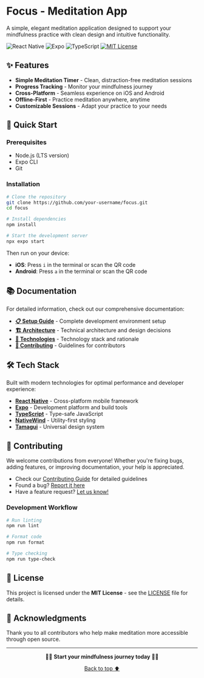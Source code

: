 # Focus - Meditation App

A simple, elegant meditation application designed to support your mindfulness practice with clean design and intuitive functionality.

![React Native](https://img.shields.io/badge/React%20Native-0.81.4-blue.svg)
![Expo](https://img.shields.io/badge/Expo-54.0.13-black.svg)
![TypeScript](https://img.shields.io/badge/TypeScript-5.9.2-blue.svg)
[![MIT License](https://img.shields.io/badge/License-MIT-green.svg)](LICENSE)

## ✨ Features

- **Simple Meditation Timer** - Clean, distraction-free meditation sessions
- **Progress Tracking** - Monitor your mindfulness journey
- **Cross-Platform** - Seamless experience on iOS and Android
- **Offline-First** - Practice meditation anywhere, anytime
- **Customizable Sessions** - Adapt your practice to your needs

## 🚀 Quick Start

### Prerequisites

- Node.js (LTS version)
- Expo CLI
- Git

### Installation

```bash
# Clone the repository
git clone https://github.com/your-username/focus.git
cd focus

# Install dependencies
npm install

# Start the development server
npx expo start
```

Then run on your device:

- **iOS**: Press `i` in the terminal or scan the QR code
- **Android**: Press `a` in the terminal or scan the QR code

## 📚 Documentation

For detailed information, check out our comprehensive documentation:

- **[📋 Setup Guide](docs/SETUP.md)** - Complete development environment setup
- **[🏗️ Architecture](docs/ARCHITECTURE.md)** - Technical architecture and design decisions
- **[🔧 Technologies](docs/TECHNOLOGIES.md)** - Technology stack and rationale
- **[🤝 Contributing](docs/CONTRIBUTING.md)** - Guidelines for contributors

## 🛠️ Tech Stack

Built with modern technologies for optimal performance and developer experience:

- **[React Native](https://reactnative.dev/)** - Cross-platform mobile framework
- **[Expo](https://expo.dev/)** - Development platform and build tools
- **[TypeScript](https://www.typescriptlang.org/)** - Type-safe JavaScript
- **[NativeWind](https://www.nativewind.dev/)** - Utility-first styling
- **[Tamagui](https://tamagui.dev/)** - Universal design system

## 🤝 Contributing

We welcome contributions from everyone! Whether you're fixing bugs, adding features, or improving documentation, your help is appreciated.

- Check our [Contributing Guide](docs/CONTRIBUTING.md) for detailed guidelines
- Found a bug? [Report it here](https://github.com/your-username/focus/issues)
- Have a feature request? [Let us know!](https://github.com/your-username/focus/discussions)

### Development Workflow

```bash
# Run linting
npm run lint

# Format code
npm run format

# Type checking
npm run type-check
```

## 📄 License

This project is licensed under the **MIT License** - see the [LICENSE](LICENSE) file for details.

## 🙏 Acknowledgments

Thank you to all contributors who help make meditation more accessible through open source.

---

<p align="center">
  🧘‍♀️ <strong>Start your mindfulness journey today</strong> 🧘‍♂️
</p>

<p align="center">
  <a href="#focus---meditation-app">Back to top ⬆️</a>
</p>
